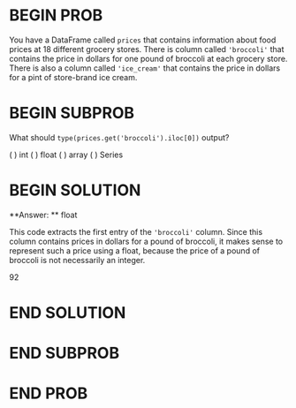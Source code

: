 # BEGIN PROB

You have a DataFrame called `prices` that contains information about food prices at 18 different grocery stores. There is column called `'broccoli'` that contains the price in dollars for one pound of broccoli at each grocery store. There is also a column called `'ice_cream'` that contains the price in dollars for a pint of store-brand ice cream.

# BEGIN SUBPROB

What should `type(prices.get('broccoli').iloc[0])` output?

( ) int
( ) float
( ) array
( ) Series

# BEGIN SOLUTION

**Answer: ** float

This code extracts the first entry of the `'broccoli'` column. Since this column contains prices in dollars for a pound of broccoli, it makes sense to represent such a price using a float, because the price of a pound of broccoli is not necessarily an integer.

<average>92</average>
# END SOLUTION

# END SUBPROB

# END PROB